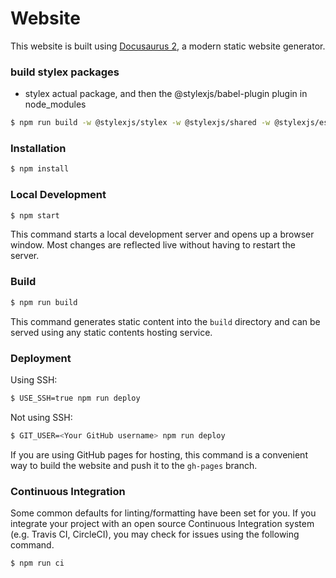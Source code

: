 # Website

This website is built using [Docusaurus 2](https://docusaurus.io/), a modern static website generator.

### build stylex packages

- stylex actual package, and then the @stylexjs/babel-plugin plugin in node_modules

```bash
$ npm run build -w @stylexjs/stylex -w @stylexjs/shared -w @stylexjs/eslint-plugin -w @stylexjs/babel-plugin
```

### Installation

```bash
$ npm install 
```

### Local Development

```bash
$ npm start
```

This command starts a local development server and opens up a browser window. Most changes are reflected live without having to restart the server.

### Build

```bash
$ npm run build
```

This command generates static content into the `build` directory and can be served using any static contents hosting service.

### Deployment

Using SSH:

```bash
$ USE_SSH=true npm run deploy
```

Not using SSH:

```bash
$ GIT_USER=<Your GitHub username> npm run deploy
```

If you are using GitHub pages for hosting, this command is a convenient way to build the website and push it to the `gh-pages` branch.

### Continuous Integration

Some common defaults for linting/formatting have been set for you. If you integrate your project with an open source Continuous Integration system (e.g. Travis CI, CircleCI), you may check for issues using the following command.

```bash
$ npm run ci
```
